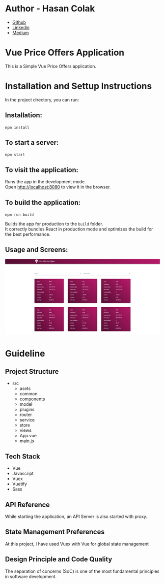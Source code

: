 # Author - Hasan Colak

- [Github](https://github.com/hasancolak)
- [Linkedin](https://www.linkedin.com/in/hasan-colak-linkprofile/)
- [Medium](https://hasancolak.medium.com/)

# Vue Price Offers Application

This is a Simple Vue Price Offers application.

# Installation and Settup Instructions

In the project directory, you can run:

## Installation:

`npm install`

## To start a server:

`npm start`

## To visit the application:

Runs the app in the development mode.\
Open [http://localhost:8080](http://localhost:8080) to view it in the browser.

## To build the application:

`npm run build`

Builds the app for production to the `build` folder.\
It correctly bundles React in production mode and optimizes the build for the best performance.

## Usage and Screens:

![Price Offers application](external/pic1.jpg)

# Guideline

## Project Structure

- src
  - asets
  - common
  - components
  - model
  - plugins
  - router
  - service
  - store
  - views
  - App.vue
  - main.js

## Tech Stack

- Vue
- Javascript
- Vuex
- Vuetify
- Sass

## API Reference

While starting the application, an API Server is also started with proxy.

## State Management Preferences

At this project, I have used Vuex with Vue for global state management

## Design Principle and Code Quality

The separation of concerns (SoC) is one of the most fundamental principles in software development.
